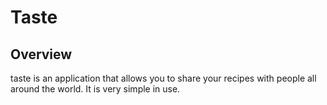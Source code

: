 # Taste 

## Overview
taste is an application that allows you to share your recipes with people all around the world.
It is very simple in use.
